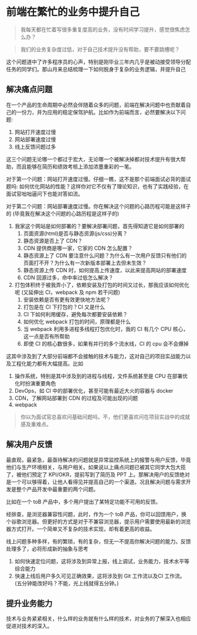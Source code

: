 # 前端在繁忙的业务中提升自己

> 我每天都在忙着写很多重复度高的业务，没有时间学习提升，感觉很焦虑怎么办？

> 我们的业务复杂度过低，对于自己技术提升没有帮助，要不要跳槽呢？

这个问题道中了许多程序员的心声，特别是刚毕业三年内几乎是被动接受领导分配任务的同学们。那山月来总结梳理一下如何脱身于复杂的业务逻辑，并提升自己

## 解决痛点问题

在一个产品的生命周期中必然会伴随着众多的问题，前端在解决问题中也贡献着自己的一份力，并为应用的稳定保驾护航。比如作为前端而言，必然要解决以下问题:

1. 网站打开速度过慢
1. 网站部署速度过慢
1. 线上反馈问题过多

这三个问题无论哪一个都过于宏大，无论哪一个被解决掉都对技术提升有很大帮助，而且能够在简历和绩效考核上添加浓墨重彩的一笔。

对于第一个问题：网站打开速度过慢。仔细一瞧，这不是那个前端面试必背的面试题吗: 如何优化网站的性能？这样你对它不仅有了理论知识，也有了实践经验，在面试官咄咄逼问下也能对答如流。

对于第二个问题：网站部署速度过慢。你在解决这个问题的心路历程可能是这样子的 (毕竟我在解决这个问题的心路历程是这样子的)

1. 我家这个网站是如何部署的？要解决部署问题，首先得知道它是如何部署的
    1. 页面资源(html)是否与静态资源(js/css)分离？
    1. 静态资源是否上了 CDN？
    1. CDN 提供商是哪一家，它家的 CDN 怎么配置？
    1. 静态资源上了 CDN 要注意什么问题？为什么有一次用户反馈只有他们的页面打不开？为什么有一次新版本部署上去但未生效？
    1. 静态资源上传 CDN 时，如何提高上传速度，以此来提高网站的部署速度
    1. CDN 回源过多，命中率过低怎么解决？
1. 打包体积终于被我弄小了，依赖安装及打包的时间又过长，那我应该如何优化呢 (又延伸出 CI，webpack 及 npm 若干问题)
    1. 安装依赖是否有更有效更快地方法呢？
    1. 打包是在 CI 下打包的？CI 又是什么
    1. CI 下如何利用缓存，避免每次都要安装依赖？
    1. 如何优化 webpack 打包的时间，原理都是什么
    1. 当 webpack 利用多进程多线程打包优化时，我的 CI 有几个 CPU 核心，这一点是否有所帮助
    1. 即使 CI 的核心数很多，如果有并行的多个流水线，CI 的 cpu 会不会爆掉

这其中涉及到了大部分前端都不会接触的技术与能力，这对自己的项目实战能力以及工程化能力都有大幅提高。比如

1. 操作系统，特别是其中涉及到的进程与线程，文件系统甚至是 CPU 在部署优化时扮演重要角色
1. DevOps，如 CI 中的部署优化，甚至可能有最近大火的容器与 docker
1. CDN，了解网站部署到 CDN 的过程及可能出现的问题
1. webpack

> 你以为面试官总喜欢问基础问题吗，不，他们更喜欢问在项目实战中的成就感及重难点。

## 解决用户反馈

最直观，最紧急，最亟待解决的问题就是异常监控系统上的报警与用户反馈，毕竟他们与生产环境相关，与用户相关。如果说以上痛点问题已被其它同学大包大揽了，被他们预定了 KPI/OKR，提前写到了简历及 PPT 上。那解决用户的反馈绝对是一个可以够得着，让他人看得见并提高自己的一个渠道。况且解决问题与需求开发是整个产品开发中最重要的两个问题。

比如在一个 toB 产品中，多个用户提出了某特定功能不可用的反馈。

经排查，是浏览器兼容性问题，此时，作为一个 toB 产品，你可以回馈用户，换个谷歌浏览器。但更好的方式是对于不兼容浏览器，提示用户需要使用最新的浏览器方式打开。一个简单又不复杂的技术实现，却有着更高的收益。

线上问题多种多样，有的繁琐，有的复杂，但无一不提高你解决问题的能力。反馈处理多了，必将形成新的抽象与思考

1. 如何快速定位问题，这将涉及到异常上报，线上调试，业务能力，技术水平等综合能力
1. 快速上线后用户多久可见正确效果，这将涉及到 Git 工作流以及CI 工作流。(五分钟能改好吗？不能，光上线就得五分钟。)

## 提升业务能力

技术与业务紧紧相关，什么样的业务就有什么样的技术，对业务的了解深入也相应促进对技术的深入。